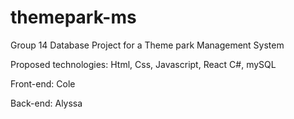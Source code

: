 # themepark-ms
Group 14 Database Project for a Theme park Management System

Proposed technologies:
Html, Css, Javascript, React
C#, mySQL

Front-end:
Cole

Back-end:
Alyssa
